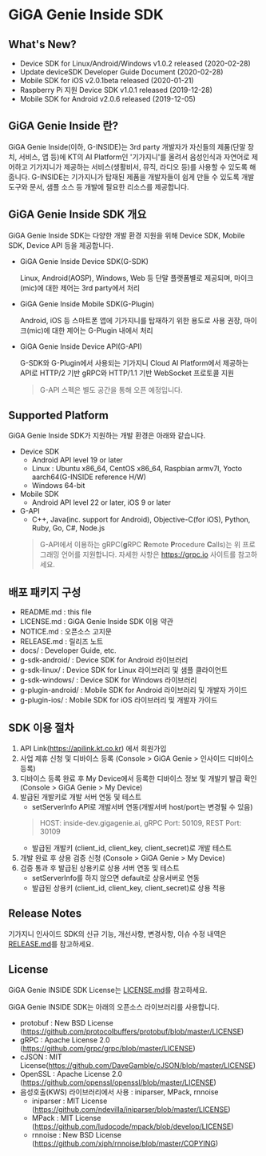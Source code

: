 # GiGA Genie Inside SDK

## What's New?

* Device SDK for Linux/Android/Windows v1.0.2 released (2020-02-28)
* Update deviceSDK Developer Guide Document (2020-02-28)
* Mobile SDK for iOS v2.0.1beta released (2020-01-21)
* Raspberry Pi 지원 Device SDK v1.0.1 released (2019-12-28)
* Mobile SDK for Android v2.0.6 released (2019-12-05)

## GiGA Genie Inside 란?

GiGA Genie Inside(이하, G-INSIDE)는 3rd party 개발자가 자신들의 제품(단말 장치, 서비스, 앱 등)에 KT의 AI Platform인 '기가지니'를 올려서 음성인식과 자연어로 제어하고 기가지니가 제공하는 서비스(생활비서, 뮤직, 라디오 등)를 사용할 수 있도록 해줍니다. G-INSIDE는 기가지니가 탑재된 제품을 개발자들이 쉽게 만들 수 있도록 개발 도구와 문서, 샘플 소스 등 개발에 필요한 리소스를 제공합니다.

## GiGA Genie Inside SDK 개요

GiGA Genie Inside SDK는 다양한 개발 환경 지원을 위해 Device SDK, Mobile SDK, Device API 등을 제공합니다.

* GiGA Genie Inside Device SDK(G-SDK)

  Linux, Android(AOSP), Windows, Web 등 단말 플랫폼별로 제공되며, 마이크(mic)에 대한 제어는 3rd party에서 처리

* GiGA Genie Inside Mobile SDK(G-Plugin)

  Android, iOS 등 스마트폰 앱에 기가지니를 탑재하기 위한 용도로 사용 권장, 마이크(mic)에 대한 제어는 G-Plugin 내에서 처리

* GiGA Genie Inside Device API(G-API)

  G-SDK와 G-Plugin에서 사용되는 기가지니 Cloud AI Platform에서 제공하는 API로 HTTP/2 기반 gRPC와 HTTP/1.1 기반 WebSocket 프로토콜 지원
  > G-API 스펙은 별도 공간을 통해 오픈 예정입니다.

## Supported Platform

GiGA Genie Inside SDK가 지원하는 개발 환경은 아래와 같습니다.
* Device SDK
  - Android API level 19 or later
  - Linux : Ubuntu x86_64, CentOS x86_64, Raspbian armv7l, Yocto aarch64(G-INSIDE reference H/W)
  - Windows 64-bit
* Mobile SDK
  - Android API level 22 or later, iOS 9 or later
* G-API
  - C++, Java(inc. support for Android), Objective-C(for iOS), Python, Ruby, Go, C#, Node.js
  > G-API에서 이용하는 gRPC(**g**RPC **R**emote **P**rocedure **C**alls)는 위 프로그래밍 언어를 지원합니다. 자세한 사항은 https://grpc.io 사이트를 참고하세요.

## 배포 패키지 구성

* README.md : this file
* LICENSE.md : GiGA Genie Inside SDK 이용 약관
* NOTICE.md : 오픈소스 고지문
* RELEASE.md : 릴리즈 노트
* docs/ : Developer Guide, etc.
* g-sdk-android/ : Device SDK for Android 라이브러리
* g-sdk-linux/ : Device SDK for Linux 라이브러리 및 샘플 클라이언트
* g-sdk-windows/ : Device SDK for Windows 라이브러리
* g-plugin-android/ : Mobile SDK for Android 라이브러리 및 개발자 가이드
* g-plugin-ios/ : Mobile SDK for iOS 라이브러리 및 개발자 가이드

## SDK 이용 절차

1. API Link(https://apilink.kt.co.kr) 에서 회원가입 
2. 사업 제휴 신청 및 디바이스 등록 (Console > GiGA Genie > 인사이드 디바이스 등록)
3. 디바이스 등록 완료 후 My Device에서 등록한 디바이스 정보 및 개발키 발급 확인 (Console > GiGA Genie > My Device)
4. 발급된 개발키로 개발 서버 연동 및 테스트
    * setServerInfo API로 개발서버 연동(개발서버 host/port는 변경될 수 있음)
    > HOST: inside-dev.gigagenie.ai, gRPC Port: 50109, REST Port: 30109
    * 발급된 개발키 (client_id, client_key, client_secret)로 개발 테스트
5. 개발 완료 후 상용 검증 신청 (Console > GiGA Genie > My Device)
6. 검증 통과 후 발급된 상용키로 상용 서버 연동 및 테스트
    * setServerInfo를 하지 않으면 default로 상용서버로 연동
    * 발급된 상용키 (client_id, client_key, client_secret)로 상용 적용

## Release Notes

기가지니 인사이드 SDK의 신규 기능, 개선사항, 변경사항, 이슈 수정 내역은 [RELEASE.md](RELEASE.md)를 참고하세요.

## License

GiGA Genie INSIDE SDK License는 [LICENSE.md](LICENSE.md)를 참고하세요.

GiGA Genie INSIDE SDK는 아래의 오픈소스 라이브러리를 사용합니다.

* protobuf : New BSD License (https://github.com/protocolbuffers/protobuf/blob/master/LICENSE)
* gRPC : Apache License 2.0 (https://github.com/grpc/grpc/blob/master/LICENSE)
* cJSON : MIT License(https://github.com/DaveGamble/cJSON/blob/master/LICENSE)
* OpenSSL : Apache License 2.0 (https://github.com/openssl/openssl/blob/master/LICENSE)
* 음성호출(KWS) 라이브러리에서 사용 : iniparser, MPack, rnnoise
  - iniparser : MIT License (https://github.com/ndevilla/iniparser/blob/master/LICENSE)
  - MPack : MIT License (https://github.com/ludocode/mpack/blob/develop/LICENSE)
  - rnnoise : New BSD License (https://github.com/xiph/rnnoise/blob/master/COPYING)
